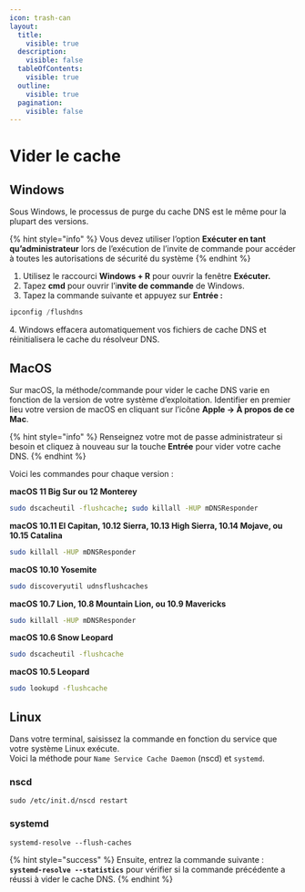 ```yaml
---
icon: trash-can
layout:
  title:
    visible: true
  description:
    visible: false
  tableOfContents:
    visible: true
  outline:
    visible: true
  pagination:
    visible: false
---
```


# Vider le cache

## **Windows** <a href="#h-vider-le-cache-dns-sous-microsoft-windows-xp-7-vista-8-8-1-ou-10" id="h-vider-le-cache-dns-sous-microsoft-windows-xp-7-vista-8-8-1-ou-10"></a>

Sous Windows, le processus de purge du cache DNS est le même pour la plupart des versions.&#x20;

{% hint style="info" %}
Vous devez utiliser l’option **Exécuter en tant qu’administrateur** lors de l’exécution de l’invite de commande pour accéder à toutes les autorisations de sécurité du système
{% endhint %}

1. Utilisez le raccourci **Windows + R** pour ouvrir la fenêtre **Exécuter.**
2. Tapez **cmd** pour ouvrir l’i**nvite de commande** de Windows.
3. Tapez la commande suivante et appuyez sur **Entrée :**

```powershell
ipconfig /flushdns
```

4\. Windows effacera automatiquement vos fichiers de cache DNS et réinitialisera le cache du résolveur DNS.&#x20;

## MacOS

Sur macOS, la méthode/commande pour vider le cache DNS varie en fonction de la version de votre système d’exploitation. Identifier en premier lieu votre version de macOS en cliquant sur l’icône **Apple -> À propos de ce Mac**.

{% hint style="info" %}
Renseignez votre mot de passe administrateur si besoin et cliquez à nouveau sur la touche **Entrée** pour vider votre cache DNS.
{% endhint %}

Voici les commandes pour chaque version :

**macOS 11 Big Sur ou 12 Monterey**

```bash
sudo dscacheutil -flushcache; sudo killall -HUP mDNSResponder
```

**macOS 10.11 El Capitan, 10.12 Sierra, 10.13 High Sierra, 10.14 Mojave, ou 10.15 Catalina**

```bash
sudo killall -HUP mDNSResponder
```

**macOS 10.10 Yosemite**&#x20;

```bash
sudo discoveryutil udnsflushcaches
```

**macOS 10.7 Lion, 10.8 Mountain Lion, ou 10.9 Mavericks**

```bash
sudo killall -HUP mDNSResponder
```

**macOS 10.6 Snow Leopard**

```bash
sudo dscacheutil -flushcache
```

**macOS 10.5 Leopard**

```bash
sudo lookupd -flushcache
```

## Linux

Dans votre terminal, saisissez la commande en fonction du service que votre système Linux exécute.\
Voici la méthode pour `Name Service Cache Daemon` (nscd) et `systemd`.

### **nscd**

```
sudo /etc/init.d/nscd restart
```

### **systemd**

```
systemd-resolve --flush-caches
```

{% hint style="success" %}
Ensuite, entrez la commande suivante : **`systemd-resolve --statistics`** pour vérifier si la commande précédente a réussi à vider le cache DNS.
{% endhint %}
